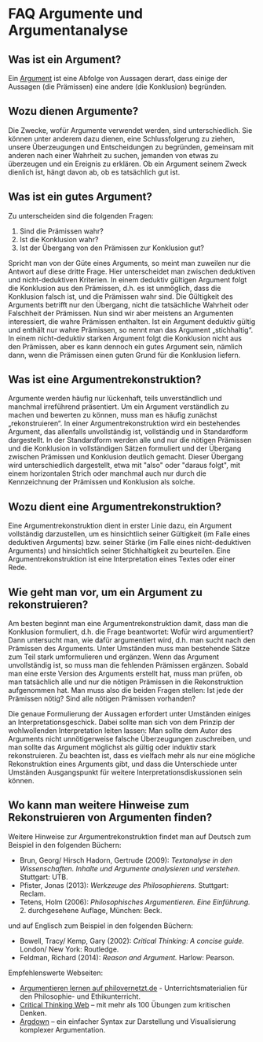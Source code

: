 # FAQ Argumente und Argumentanalyse

## Was ist ein Argument?

Ein [Argument](http://de.wikipedia.org/wiki/Argument) ist eine Abfolge von Aussagen derart, dass einige der Aussagen (die Prämissen) eine andere (die Konklusion) begründen.

## Wozu dienen Argumente?

Die Zwecke, wofür Argumente verwendet werden, sind unterschiedlich. Sie können unter anderem dazu dienen, eine Schlussfolgerung zu ziehen, unsere Überzeugungen und Entscheidungen zu begründen, gemeinsam mit anderen nach einer Wahrheit zu suchen, jemanden von etwas zu überzeugen und ein Ereignis zu erklären. Ob ein Argument seinem Zweck dienlich ist, hängt davon ab, ob es tatsächlich gut ist.

## Was ist ein gutes Argument?

Zu unterscheiden sind die folgenden Fragen:

1. Sind die Prämissen wahr?
2. Ist die Konklusion wahr?
3. Ist der Übergang von den Prämissen zur Konklusion gut?

Spricht man von der Güte eines Arguments, so meint man zuweilen nur die Antwort auf diese dritte Frage. Hier unterscheidet man zwischen deduktiven und nicht-deduktiven Kriterien. In einem deduktiv gültigen Argument folgt die Konklusion aus den Prämissen, d.h. es ist unmöglich, dass die Konklusion falsch ist, und die Prämissen wahr sind. Die Gültigkeit des Arguments betrifft nur den Übergang, nicht die tatsächliche Wahrheit oder Falschheit der Prämissen. Nun sind wir aber meistens an Argumenten interessiert, die wahre Prämissen enthalten. Ist ein Argument deduktiv gültig und enthält nur wahre Prämissen, so nennt man das Argument „stichhaltig“. In einem nicht-deduktiv starken Argument folgt die Konklusion nicht aus den Prämissen, aber es kann dennoch ein gutes Argument sein, nämlich dann, wenn die Prämissen einen guten Grund für die Konklusion liefern.

## Was ist eine Argumentrekonstruktion?

Argumente werden häufig nur lückenhaft, teils unverständlich und manchmal irreführend präsentiert. Um ein Argument verständlich zu machen und bewerten zu können, muss man es häufig zunächst „rekonstruieren“. In einer Argumentrekonstruktion wird ein bestehendes Argument, das allenfalls unvollständig ist, vollständig und in Standardform dargestellt. In der Standardform werden alle und nur die nötigen Prämissen und die Konklusion in vollständigen Sätzen formuliert und der Übergang zwischen Prämissen und Konklusion deutlich gemacht. Dieser Übergang wird unterschiedlich dargestellt, etwa mit "also" oder "daraus folgt", mit einem horizontalen Strich oder manchmal auch nur durch die Kennzeichnung der Prämissen und Konklusion als solche.

## Wozu dient eine Argumentrekonstruktion?

Eine Argumentrekonstruktion dient in erster Linie dazu, ein Argument vollständig darzustellen, um es hinsichtlich seiner Gültigkeit (im Falle eines deduktiven Arguments) bzw. seiner Stärke (im Falle eines nicht-deduktiven Arguments) und hinsichtlich seiner Stichhaltigkeit zu beurteilen. Eine Argumentrekonstruktion ist eine Interpretation eines Textes oder einer Rede.

## Wie geht man vor, um ein Argument zu rekonstruieren?

Am besten beginnt man eine Argumentrekonstruktion damit, dass man die Konklusion formuliert, d.h. die Frage beantwortet: Wofür wird argumentiert? Dann untersucht man, wie dafür argumentiert wird, d.h. man sucht nach den Prämissen des Arguments. Unter Umständen muss man bestehende Sätze zum Teil stark umformulieren und ergänzen. Wenn das Argument unvollständig ist, so muss man die fehlenden Prämissen ergänzen. Sobald man eine erste Version des Arguments erstellt hat, muss man prüfen, ob man tatsächlich alle und nur die nötigen Prämissen in die Rekonstruktion aufgenommen hat. Man muss also die beiden Fragen stellen: Ist jede der Prämissen nötig? Sind alle nötigen Prämissen vorhanden?

Die genaue Formulierung der Aussagen erfordert unter Umständen einiges an Interpretationsgeschick. Dabei sollte man sich von dem Prinzip der wohlwollenden Interpretation leiten lassen: Man sollte dem Autor des Arguments nicht unnötigerweise falsche Überzeugungen zuschreiben, und man sollte das Argument möglichst als gültig oder induktiv stark rekonstruieren. Zu beachten ist, dass es vielfach mehr als nur eine mögliche Rekonstruktion eines Arguments gibt, und dass die Unterschiede unter Umständen Ausgangspunkt für weitere Interpretationsdiskussionen sein können.

## Wo kann man weitere Hinweise zum Rekonstruieren von Argumenten finden?

Weitere Hinweise zur Argumentrekonstruktion findet man auf Deutsch zum Beispiel in den folgenden Büchern:

- Brun, Georg/ Hirsch Hadorn, Gertrude (2009): _Textanalyse in den Wissenschaften. Inhalte und Argumente analysieren und verstehen._ Stuttgart: UTB.
- Pfister, Jonas (2013): _Werkzeuge des Philosophierens._ Stuttgart: Reclam.
- Tetens, Holm (2006): _Philosophisches Argumentieren. Eine Einführung._ 2. durchgesehene Auflage, München: Beck.

und auf Englisch zum Beispiel in den folgenden Büchern:

- Bowell, Tracy/ Kemp, Gary (2002): _Critical Thinking: A concise guide._ London/ New York: Routledge.
- Feldman, Richard (2014): _Reason and Argument._ Harlow: Pearson.

Empfehlenswerte Webseiten:

- [Argumentieren lernen auf philovernetzt.de](http://www.philovernetzt.de/argumentieren-lernen/) - Unterrichtsmaterialien für den Philosophie- und Ethikunterricht.
- [Critical Thinking Web](https://philosophy.hku.hk/think/) – mit mehr als 100 Übungen zum kritischen Denken.
- [Argdown](http://argdown.org) – ein einfacher Syntax zur Darstellung und Visualisierung komplexer Argumentation.
